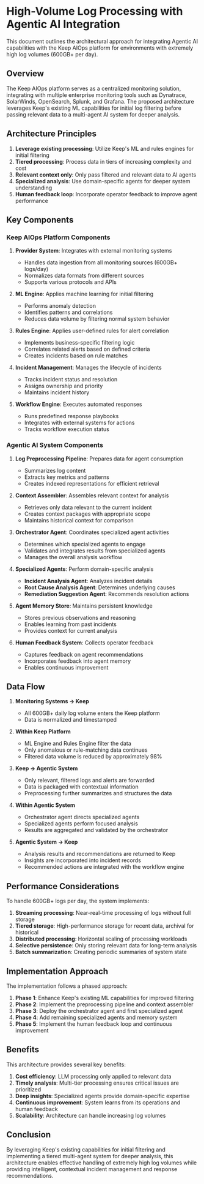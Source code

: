 # High-Volume Log Processing with Agentic AI Integration

This document outlines the architectural approach for integrating Agentic AI capabilities with the Keep AIOps platform for environments with extremely high log volumes (600GB+ per day).

## Overview

The Keep AIOps platform serves as a centralized monitoring solution, integrating with multiple enterprise monitoring tools such as Dynatrace, SolarWinds, OpenSearch, Splunk, and Grafana. The proposed architecture leverages Keep's existing ML capabilities for initial log filtering before passing relevant data to a multi-agent AI system for deeper analysis.

## Architecture Principles

1. **Leverage existing processing**: Utilize Keep's ML and rules engines for initial filtering
2. **Tiered processing**: Process data in tiers of increasing complexity and cost
3. **Relevant context only**: Only pass filtered and relevant data to AI agents
4. **Specialized analysis**: Use domain-specific agents for deeper system understanding
5. **Human feedback loop**: Incorporate operator feedback to improve agent performance

## Key Components

### Keep AIOps Platform Components

1. **Provider System**: Integrates with external monitoring systems
   - Handles data ingestion from all monitoring sources (600GB+ logs/day)
   - Normalizes data formats from different sources
   - Supports various protocols and APIs

2. **ML Engine**: Applies machine learning for initial filtering
   - Performs anomaly detection
   - Identifies patterns and correlations
   - Reduces data volume by filtering normal system behavior

3. **Rules Engine**: Applies user-defined rules for alert correlation
   - Implements business-specific filtering logic
   - Correlates related alerts based on defined criteria
   - Creates incidents based on rule matches

4. **Incident Management**: Manages the lifecycle of incidents
   - Tracks incident status and resolution
   - Assigns ownership and priority
   - Maintains incident history

5. **Workflow Engine**: Executes automated responses
   - Runs predefined response playbooks
   - Integrates with external systems for actions
   - Tracks workflow execution status

### Agentic AI System Components

1. **Log Preprocessing Pipeline**: Prepares data for agent consumption
   - Summarizes log content
   - Extracts key metrics and patterns
   - Creates indexed representations for efficient retrieval

2. **Context Assembler**: Assembles relevant context for analysis
   - Retrieves only data relevant to the current incident
   - Creates context packages with appropriate scope
   - Maintains historical context for comparison

3. **Orchestrator Agent**: Coordinates specialized agent activities
   - Determines which specialized agents to engage
   - Validates and integrates results from specialized agents
   - Manages the overall analysis workflow

4. **Specialized Agents**: Perform domain-specific analysis
   - **Incident Analysis Agent**: Analyzes incident details
   - **Root Cause Analysis Agent**: Determines underlying causes
   - **Remediation Suggestion Agent**: Recommends resolution actions

5. **Agent Memory Store**: Maintains persistent knowledge
   - Stores previous observations and reasoning
   - Enables learning from past incidents
   - Provides context for current analysis

6. **Human Feedback System**: Collects operator feedback
   - Captures feedback on agent recommendations
   - Incorporates feedback into agent memory
   - Enables continuous improvement

## Data Flow

1. **Monitoring Systems → Keep**
   - All 600GB+ daily log volume enters the Keep platform
   - Data is normalized and timestamped

2. **Within Keep Platform**
   - ML Engine and Rules Engine filter the data
   - Only anomalous or rule-matching data continues
   - Filtered data volume is reduced by approximately 98%

3. **Keep → Agentic System**
   - Only relevant, filtered logs and alerts are forwarded
   - Data is packaged with contextual information
   - Preprocessing further summarizes and structures the data

4. **Within Agentic System**
   - Orchestrator agent directs specialized agents
   - Specialized agents perform focused analysis
   - Results are aggregated and validated by the orchestrator

5. **Agentic System → Keep**
   - Analysis results and recommendations are returned to Keep
   - Insights are incorporated into incident records
   - Recommended actions are integrated with the workflow engine

## Performance Considerations

To handle 600GB+ logs per day, the system implements:

1. **Streaming processing**: Near-real-time processing of logs without full storage
2. **Tiered storage**: High-performance storage for recent data, archival for historical
3. **Distributed processing**: Horizontal scaling of processing workloads
4. **Selective persistence**: Only storing relevant data for long-term analysis
5. **Batch summarization**: Creating periodic summaries of system state

## Implementation Approach

The implementation follows a phased approach:

1. **Phase 1**: Enhance Keep's existing ML capabilities for improved filtering
2. **Phase 2**: Implement the preprocessing pipeline and context assembler
3. **Phase 3**: Deploy the orchestrator agent and first specialized agent
4. **Phase 4**: Add remaining specialized agents and memory system
5. **Phase 5**: Implement the human feedback loop and continuous improvement

## Benefits

This architecture provides several key benefits:

1. **Cost efficiency**: LLM processing only applied to relevant data
2. **Timely analysis**: Multi-tier processing ensures critical issues are prioritized
3. **Deep insights**: Specialized agents provide domain-specific expertise
4. **Continuous improvement**: System learns from its operations and human feedback
5. **Scalability**: Architecture can handle increasing log volumes

## Conclusion

By leveraging Keep's existing capabilities for initial filtering and implementing a tiered multi-agent system for deeper analysis, this architecture enables effective handling of extremely high log volumes while providing intelligent, contextual incident management and response recommendations. 